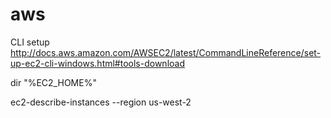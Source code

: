 # aws

CLI setup
http://docs.aws.amazon.com/AWSEC2/latest/CommandLineReference/set-up-ec2-cli-windows.html#tools-download

dir "%EC2_HOME%"

ec2-describe-instances --region us-west-2
